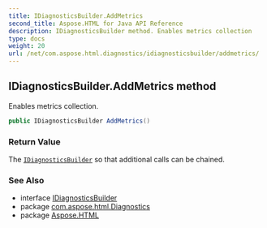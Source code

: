 ```yaml
---
title: IDiagnosticsBuilder.AddMetrics
second_title: Aspose.HTML for Java API Reference
description: IDiagnosticsBuilder method. Enables metrics collection
type: docs
weight: 20
url: /net/com.aspose.html.diagnostics/idiagnosticsbuilder/addmetrics/
---
```

## IDiagnosticsBuilder.AddMetrics method

Enables metrics collection.

```java
public IDiagnosticsBuilder AddMetrics()
```

### Return Value

The [`IDiagnosticsBuilder`](../) so that additional calls can be chained.

### See Also

* interface [IDiagnosticsBuilder](../)
* package [com.aspose.html.Diagnostics](../../idiagnosticsbuilder/)
* package [Aspose.HTML](../../../)

